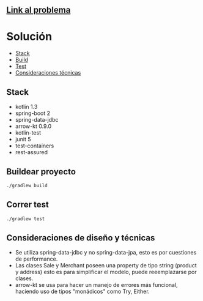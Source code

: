 ## [Link al problema](https://github.com/TiendaNube/java-integration-engineer-test0)


# Solución
* [Stack](#stack)
* [Build](#buildear-proyecto)
* [Test](#correr-test)
* [Consideraciones técnicas](#consideraciones-de-diseño-y-técnicas)


## Stack
 * kotlin 1.3
 * spring-boot 2
 * spring-data-jdbc
 * arrow-kt 0.9.0
 * kotlin-test
 * junit 5
 * test-containers
 * rest-assured

## Buildear proyecto
```bash
./gradlew build
```
## Correr test
```bash
./gradlew test
```

## Consideraciones de diseño y técnicas

* Se utiliza spring-data-jdbc y no spring-data-jpa, esto es por cuestiones de performance.
* Las clases Sale y Merchant poseen una property de tipo string (product y address) esto es para simplificar el modelo, puede reeemplazarse por clases.
* arrow-kt se usa para hacer un manejo de errores más funcional, haciendo uso de tipos "monádicos" como Try, Either.